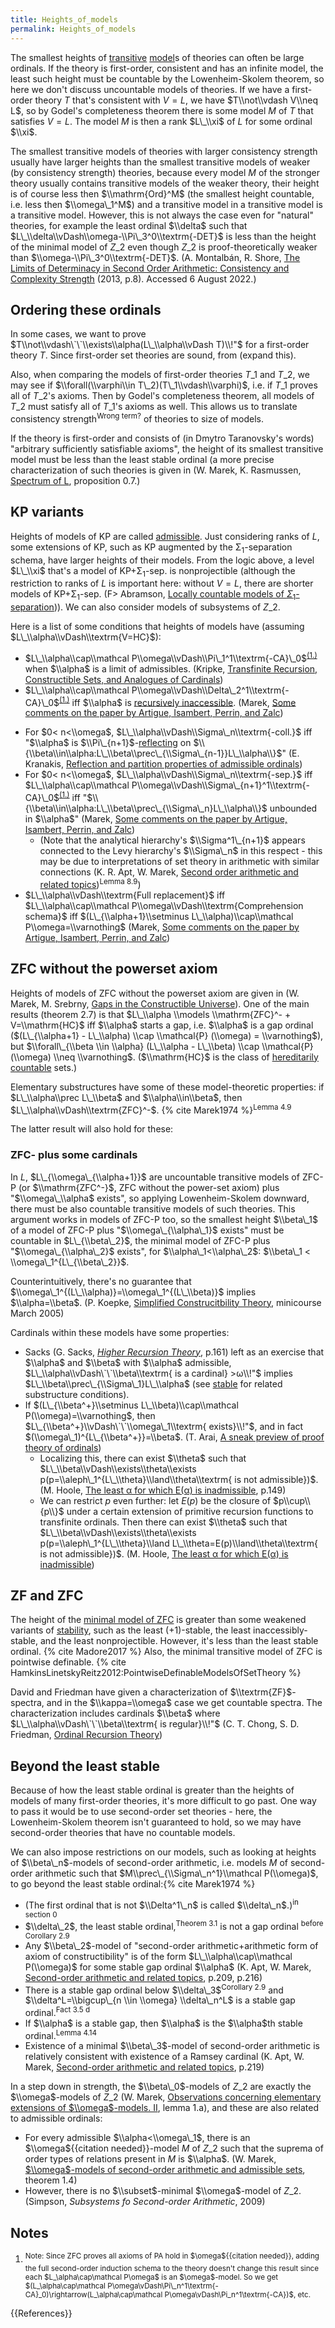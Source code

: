 ```yaml
---
title: Heights_of_models
permalink: Heights_of_models
---
```


The smallest heights of [transitive](Transitive "Transitive") [model](Model "Model")s of theories can often be large ordinals. If the theory is first-order, consistent and has an infinite model, the least such height must be countable by the Lowenheim-Skolem theorem, so here we don't discuss uncountable models of theories. If we have a first-order theory $T$ that's consistent with $V=L$, we have $T\\not\\vdash V\\neq L$, so by Godel's completeness theorem there is some model $M$ of $T$ that satisfies $V=L$. The model $M$ is then a rank $L\_\\xi$ of $L$ for some ordinal $\\xi$.

The smallest transitive models of theories with larger consistency strength usually have larger heights than the smallest transitive models of weaker (by consistency strength) theories, because every model $M$ of the stronger theory usually contains transitive models of the weaker theory, their height is of course less then $\\mathrm{Ord}^M$ (the smallest height countable, i.e. less then $\\omega\_1^M$) and a transitive model in a transitive model is a transitive model. However, this is not always the case even for "natural" theories, for example the least ordinal $\\delta$ such that $L\_\\delta\\vDash\\omega-\\Pi\_3^0\\textrm{-DET}$ is less than the height of the minimal model of $Z\_2$ even though $Z\_2$ is proof-theoretically weaker than $\\omega-\\Pi\_3^0\\textrm{-DET}$. (A. Montalbán, R. Shore, [The Limits of Determinacy in Second Order Arithmetic: Consistency and Complexity Strength](https://citeseerx.ist.psu.edu/viewdoc/download?doi=10.1.1.298.7514&rep=rep1&type=pdf) (2013, p.8). Accessed 6 August 2022.)
## Ordering these ordinals
In some cases, we want to prove $T\\not\\vdash\`\`\\exists\\alpha(L\_\\alpha\\vDash T)\\!"$ for a first-order theory $T$. Since first-order set theories are sound<!--http://people.umass.edu/partee/726\_04/lectures/Lecture7\_Model\_theory\_expanded.pdf, but is this just about predicate logic?-->, from (expand this).

Also, when comparing the models of first-order theories $T\_1$ and $T\_2$, we may see if $\\forall(\\varphi\\in T\_2)(T\_1\\vdash\\varphi)$, i.e. if $T\_1$ proves all of $T\_2$'s axioms. Then by Godel's completeness theorem, all models of $T\_2$ must satisfy all of $T\_1$'s axioms as well. This allows us to translate consistency strength<sup>Wrong term?</sup> of theories to size of models.

If the theory is first-order and consists of (in Dmytro Taranovsky's words) "arbitrary sufficiently satisfiable axioms", the height of its smallest transitive model must be less than the least stable ordinal<!--Taranovsky, "Ordinal Notation", section 6.2--> (a more precise characterization of such theories is given in (W. Marek, K. Rasmussen, [Spectrum of L](http://pldml.icm.edu.pl/pldml/element/bwmeta1.element.zamlynska-1afccedc-bd3e-45b8-a2f9-3cbb4c6000bb/c/rm21101.pdf), proposition 0.7.)

## KP variants
Heights of models of KP are called [admissible](Admissible "Admissible"). Just considering ranks of $L$, some extensions of KP, such as KP augmented by the Σ<sub>1</sub>-separation schema, have larger heights of their models. From the logic above, a level $L\_\\xi$ that's a model of KP+Σ<sub>1</sub>-sep. is nonprojectible (although the restriction to ranks of $L$ is important here: without $V=L$, there are shorter models of KP+&Sigma;<sub>1</sub>-sep. (F> Abramson, [Locally countable models of $\Sigma_1$-separation]( https://www.cambridge.org/core/journals/journal-of-symbolic-logic/article/abs/locally-countable-models-of-1separation/28D83F60A5B1D067E7726C464BD78A66))). We can also consider models of subsystems of $Z\_2$.

Here is a list of some conditions that heights of models have (assuming $L\_\\alpha\\vDash\\textrm{V=HC}$):
<!--*$L\_\\alpha\\cap\\mathcal P\\omega\\vDash\\Delta\_1^1\\textrm{-CA}\_0$ when $\\alpha$ is admissible. [https://www.amazon.com/Subsystems-Second-Order-Arithmetic-Perspectives/dp/0521150140]<sup>Claimed on p.293 to follow from (relativization of theorem using proof of) theorem VII.5.17</sup>-->
-   $L\_\\alpha\\cap\\mathcal P\\omega\\vDash\\Pi\_1^1\\textrm{-CA}\_0$<sup>[(1.)](#induction "#induction")</sup> when $\\alpha$ is a limit of admissibles. (Kripke, [Transfinite Recursion, Constructible Sets, and Analogues of Cardinals](http://saulkripkecenter.org/wp-content/uploads/2019/03/Transfinite-Recursion-Constructible-Sets-and-Analogues-of-Cardinals-PUBLIC.pdf#page=12))
-   $L\_\\alpha\\cap\\mathcal P\\omega\\vDash\\Delta\_2^1\\textrm{-CA}\_0$<sup>[(1.)](#induction "#induction")</sup> iff $\\alpha$ is [recursively inaccessible](Admissible "Admissible"). (Marek, [Some comments on the paper by Artigue, Isambert, Perrin, and Zalc](http://matwbn.icm.edu.pl/ksiazki/fm/fm101/fm101120.pdf))
<!--*$L\_\\alpha\\cap\\mathcal P\\omega\\vDash\\Delta\_{n+1}^1\\textrm{-CA}\_0$ when $\\alpha$'s $\\Delta\_n$-projectum is greater than $\\alpha$. [https://www.amazon.com/Subsystems-Second-Order-Arithmetic-Perspectives/dp/0521150140]<sup>Claimed on p.293 to follow from (relativization of theorem using proof of) theorem VII.5.17</sup>-->
-   For $0< n<\\omega$, $L\_\\alpha\\vDash\\Sigma\_n\\textrm{-coll.}$ iff "$\\alpha$ is $\\Pi\_{n+1}$-[reflecting](Reflecting_ordinal "Reflecting ordinal") on $\\{\\beta\\in\\alpha:L\_\\beta\\prec\_{\\Sigma\_{n-1}}L\_\\alpha\\}$" (E. Kranakis, [Reflection and partition properties of admissible ordinals](https://www.sciencedirect.com/science/article/pii/0003484382900225))
-   For $0< n<\\omega$, $L\_\\alpha\\vDash\\Sigma\_n\\textrm{-sep.}$ iff $L\_\\alpha\\cap\\mathcal P\\omega\\vDash\\Sigma\_{n+1}^1\\textrm{-CA}\_0$<sup>[(1.)](#induction "#induction")</sup> iff "$\\{\\beta\\in\\alpha:L\_\\beta\\prec\_{\\Sigma\_n}L\_\\alpha\\}$ unbounded in $\\alpha$" (Marek, [Some comments on the paper by Artigue, Isambert, Perrin, and Zalc](http://matwbn.icm.edu.pl/ksiazki/fm/fm101/fm101120.pdf))
    -   (Note that the analytical hierarchy's $\\Sigma^1\_{n+1}$ appears connected to the Levy hierarchy's $\\Sigma\_n$ in this respect - this may be due to interpretations of set theory in arithmetic with similar connections (K. R. Apt, W. Marek, [Second order arithmetic and related topics](https://www.sciencedirect.com/science/article/pii/0003484374900011))<sup>Lemma 8.9</sup>)
-   $L\_\\alpha\\vDash\\textrm{Full replacement}$ iff $L\_\\alpha\\cap\\mathcal P\\omega\\vDash\\textrm{Comprehension schema}$ iff $(L\_{\\alpha+1}\\setminus L\_\\alpha)\\cap\\mathcal P\\omega=\\varnothing$ (Marek, [Some comments on the paper by Artigue, Isambert, Perrin, and Zalc](http://matwbn.icm.edu.pl/ksiazki/fm/fm101/fm101120.pdf))

<!--For the least such heights of models, Simpson2009 has some results connecting theories of arithmetic and set theories (table here?)-->

## ZFC without the powerset axiom
Heights of models of ZFC without the powerset axiom are given in (W. Marek, M. Srebrny, [Gaps in the Constructible Universe](https://web.archive.org/web/20210903025814/https://core.ac.uk/download/pdf/81133582.pdf)). One of the main results (theorem 2.7) is that $L\_\\alpha \\models \\mathrm{ZFC}^- + V=\\mathrm{HC}$ iff $\\alpha$ starts a gap, i.e. $\\alpha$ is a gap ordinal ($(L\_{\\alpha+1} - L\_\\alpha) \\cap \\mathcal{P} (\\omega) = \\varnothing$), but $\\forall\_{\\beta \\in \\alpha} (L\_\\alpha - L\_\\beta) \\cap \\mathcal{P} (\\omega) \\neq \\varnothing$. ($\\mathrm{HC}$ is the class of [hereditarily countable](Hereditary_cardinality "Hereditary cardinality") sets.)

Elementary substructures have some of these model-theoretic properties: if $L\_\\alpha\\prec L\_\\beta$ and $\\alpha\\in\\beta$, then $L\_\\alpha\\vDash\\textrm{ZFC}^-$. {% cite Marek1974 %}<sup>Lemma 4.9</sup>

The latter result will also hold for these:
### ZFC- plus some cardinals
In $L$, $L\_{\\omega\_{\\alpha+1}}$ are uncountable transitive models of ZFC-P (or $\\mathrm{ZFC^-}$, ZFC without the power-set axiom) plus "$\\omega\_\\alpha$ exists", so applying Lowenheim-Skolem downward, there must be also countable transitive models of such theories. This argument works in models of ZFC-P too, so the smallest height $\\beta\_1$ of a model of ZFC-P plus "$\\omega\_{\\alpha\_1}$ exists" must be countable in $L\_{\\beta\_2}$, the minimal model of ZFC-P plus "$\\omega\_{\\alpha\_2}$ exists", for $\\alpha\_1<\\alpha\_2$: $\\beta\_1 < \\omega\_1^{L\_{\\beta\_2}}$.

Counterintuitively, there's no guarantee that $\\omega\_1^{(L\_\\alpha)}=\\omega\_1^{(L\_\\beta)}$ implies $\\alpha=\\beta$. (P. Koepke, [Simplified Construcitbility Theory](https://web.archive.org/web/20210506223436/https://math.uni-bonn.de/people/koepke/Preprints/Simplified_constructibility_theory_minicourse_Helsinki.pdf#page=21), minicourse March 2005)

Cardinals within these models have some properties:
-   Sacks (G. Sacks, [*Higher Recursion Theory*](https://projecteuclid.org/ebook/Download?urlId=pl%2F1235422639&isFullBook=False), p.161) left as an exercise that $\\alpha$ and $\\beta$ with $\\alpha$ admissible, $L\_\\alpha\\vDash\`\`\\beta\\textrm{ is a cardinal} >ω\\!"$ implies $L\_\\beta\\prec\_{\\Sigma\_1}L\_\\alpha$ (see [stable](Stable "Stable") for related substructure conditions).
-   If $(L\_{\\beta^+}\\setminus L\_\\beta)\\cap\\mathcal P(\\omega)=\\varnothing$, then $L\_{\\beta^+}\\vDash\`\`\\omega\_1\\textrm{ exists}\\!"$, and in fact $(\\omega\_1)^{L\_{\\beta^+}}=\\beta$. (T. Arai, [A sneak preview of proof theory of ordinals](https://arxiv.org/pdf/1102.0596.pdf#page=17))
    -   Localizing this, there can exist $\\theta$ such that $L\_\\beta\\vDash\\exists\\theta\\exists p(p=\\aleph\_1^{L\_\\theta}\\land\\theta\\textrm{ is not admissible})$. (M. Hoole, [The least α for which E(α) is inadmissible](https://doi.org/10.1017/S1446788700033565), p.149)
    -   We can restrict $p$ even further: let $E(p)$ be the closure of $p\\cup\\{p\\}$ under a certain extension of primitive recursion functions to transfinite ordinals. Then there can exist $\\theta$ such that $L\_\\beta\\vDash\\exists\\theta\\exists p(p=\\aleph\_1^{L\_\\theta}\\land L\_\\theta=E(p)\\land\\theta\\textrm{ is not admissible})$. (M. Hoole, [The least α for which E(α) is inadmissible](https://www.cambridge.org/core/services/aop-cambridge-core/content/view/A5F4CBD9F8E256839957532C2D7F9391/S1446788700033565a.pdf/least\_for\_which\_e\_is\_inadmissible.pdf#page=7))

## ZF and ZFC
The height of the [minimal model of ZFC](ZFC#Minimal\_transitive\_model\_of\_.24.5Ctext.7BZFC.7D.24 "ZFC#Minimal\_transitive\_model\_of\_.24.5Ctext.7BZFC.7D.24") is greater than some weakened variants of [stability](Stable "Stable"), such as the least (+1)-stable, the least inaccessibly-stable, and the least nonprojectible. However, it's less than the least stable ordinal. {% cite Madore2017 %} Also, the minimal transitive model of ZFC is pointwise definable. {% cite HamkinsLinetskyReitz2012:PointwiseDefinableModelsOfSetTheory %}

David and Friedman have given a characterization of $\\textrm{ZF}$-spectra, and in the $\\kappa=\\omega$ case we get countable spectra. The characterization includes cardinals $\\beta$ where $L\_\\alpha\\vDash\`\`\\beta\\textrm{ is regular}\\!"$ (C. T. Chong, S. D. Friedman, [Ordinal Recursion Theory](https://arxiv.org/pdf/math/9609203.pdf#page=20))

## Beyond the least stable
Because of how the least stable ordinal is greater than the heights of models of many first-order theories, it's more difficult to go past. One way to pass it would be to use second-order set theories - here, the Lowenheim-Skolem theorem isn't guaranteed to hold, so we may have second-order theories that have no countable models.

We can also impose restrictions on our models, such as looking at heights of $\\beta\_n$-models of second-order arithmetic, i.e. models $M$ of second-order arithmetic such that $M\\prec\_{\\Sigma\_n^1}\\mathcal P(\\omega)$, to go beyond the least stable ordinal:{% cite Marek1974 %}
-    (The first ordinal that is not $\\Delta^1\_n$ is called $\\delta\_n$.)<sup>in section 0</sup>
-    $\\delta\_2$, the least stable ordinal,<sup>Theorem 3.1</sup> is not a gap ordinal <sup>before Corollary 2.9</sup>
-    Any $\\beta\_2$-model of "second-order arithmetic+arithmetic form of axiom of constructibility" is of the form $L\_\\alpha\\cap\\mathcal P(\\omega)$ for some stable gap ordinal $\\alpha$ (K. Apt, W. Marek, [Second-order arithmetic and related topics](https://www.sciencedirect.com/science/article/pii/0003484374900011), p.209, p.216)
-    Τhere is a stable gap ordinal below $\\delta\_3$<sup>Corollary 2.9</sup> and $\\delta^L=\\bigcup\_{n \\in \\omega} \\delta\_n^L$ is a stable gap ordinal.<sup>Fact 3.5 d</sup>
-    If $\\alpha$ is a stable gap, then $\\alpha$ is the $\\alpha$th stable ordinal.<sup>Lemma 4.14</sup>
-    Existence of a minimal $\\beta\_3$-model of second-order arithmetic is relatively consistent with existence of a Ramsey cardinal (K. Apt, W. Marek, [Second-order arithmetic and related topics](https://www.sciencedirect.com/science/article/pii/0003484374900011), p.219)

In a step down in strength, the $\\beta\_0$-models of $Z\_2$ are exactly the $\\omega$-models of $Z\_2$ (W. Marek, [Observations concerning elementary extensions of $\\omega$-models. II](https://www.jstor.org/stable/2272059), lemma 1.a), and these are also related to admissible ordinals:
-   For every admissible $\\alpha<\\omega\_1$, there is an $\\omega${{citation needed}}-model $M$ of $Z\_2$ such that the suprema of order types of relations present in $M$ is $\\alpha$. (W. Marek, [$\\omega$-models of second-order arithmetic and admissible sets](http://matwbn.icm.edu.pl/ksiazki/fm/fm98/fm9818.pdf), theorem 1.4)
-   However, there is no $\\subset$-minimal $\\omega$-model of $Z\_2$. (Simpson, *Subsystems fo Second-order Arithmetic*, 2009)

## Notes
<ol>
<li id="induction"><sup>Note: Since ZFC proves all axioms of PA hold in $\omega${{citation needed}}, adding the full second-order induction schema to the theory doesn't change this result since each $L_\alpha\cap\mathcal P\omega$ is an $\omega$-model. So we get $(L_\alpha\cap\mathcal P\omega\vDash\Pi\_n^1\textrm{-CA}_0)\rightarrow(L_\alpha\cap\mathcal P\omega\vDash\Pi_n^1\textrm{-CA})$, etc.</sup></li>
</ol>
{{References}}
